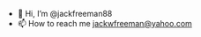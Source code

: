 - 👋 Hi, I’m @jackfreeman88
- 📫 How to reach me jackwfreeman@yahoo.com


<!---
jackfreeman88/jackfreeman88 is a ✨ special ✨ repository because its `README.md` (this file) appears on your GitHub profile.
You can click the Preview link to take a look at your changes.
--->
